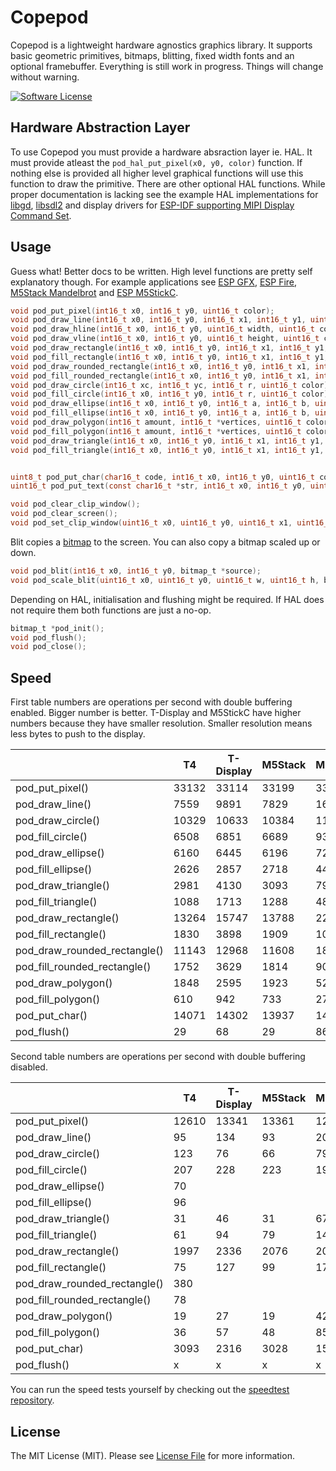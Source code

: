 # Copepod

Copepod is a lightweight hardware agnostics graphics library. It supports basic geometric primitives, bitmaps, blitting, fixed width fonts and an optional framebuffer. Everything is still work in progress. Things will change without warning.

[![Software License](https://img.shields.io/badge/license-MIT-brightgreen.svg?style=flat-square)](LICENSE.md)

## Hardware Abstraction Layer

To use Copepod you must provide a hardware absraction layer ie. HAL. It must provide atleast the `pod_hal_put_pixel(x0, y0, color)` function. If nothing else is provided all higher level graphical functions will use this function to draw the primitive. There are other optional HAL functions. While proper documentation is lacking see the example HAL implementations for [libgd](https://github.com/tuupola/copepod-libgd), [libsdl2](https://github.com/tuupola/copepod-libsdl2) and display drivers for [ESP-IDF supporting MIPI Display Command Set](https://github.com/tuupola/esp_mipi).


## Usage

Guess what! Better docs to be written. High level functions are pretty self explanatory though. For example applications see [ESP GFX](https://github.com/tuupola/esp_gfx), [ESP Fire](https://github.com/tuupola/esp_fire), [M5Stack Mandelbrot](https://github.com/tuupola/esp-examples/tree/master/014-mandelbrot) and [ESP M5StickC](https://github.com/tuupola/esp_m5stick).

```c
void pod_put_pixel(int16_t x0, int16_t y0, uint16_t color);
void pod_draw_line(int16_t x0, int16_t y0, int16_t x1, int16_t y1, uint16_t color);
void pod_draw_hline(int16_t x0, int16_t y0, uint16_t width, uint16_t color);
void pod_draw_vline(int16_t x0, int16_t y0, uint16_t height, uint16_t color);
void pod_draw_rectangle(int16_t x0, int16_t y0, int16_t x1, int16_t y1, uint16_t color);
void pod_fill_rectangle(int16_t x0, int16_t y0, int16_t x1, int16_t y1, uint16_t color);
void pod_draw_rounded_rectangle(int16_t x0, int16_t y0, int16_t x1, int16_t y1, int16_t r, uint16_t color);
void pod_fill_rounded_rectangle(int16_t x0, int16_t y0, int16_t x1, int16_t y1, int16_t r, uint16_t color);
void pod_draw_circle(int16_t xc, int16_t yc, int16_t r, uint16_t color);
void pod_fill_circle(int16_t x0, int16_t y0, int16_t r, uint16_t color);
void pod_draw_ellipse(int16_t x0, int16_t y0, int16_t a, int16_t b, uint16_t color);
void pod_fill_ellipse(int16_t x0, int16_t y0, int16_t a, int16_t b, uint16_t color);
void pod_draw_polygon(int16_t amount, int16_t *vertices, uint16_t color);
void pod_fill_polygon(int16_t amount, int16_t *vertices, uint16_t color);
void pod_draw_triangle(int16_t x0, int16_t y0, int16_t x1, int16_t y1, int16_t x2, int16_t y2, uint16_t color);
void pod_fill_triangle(int16_t x0, int16_t y0, int16_t x1, int16_t y1, int16_t x2, int16_t y2, uint16_t color);


uint8_t pod_put_char(char16_t code, int16_t x0, int16_t y0, uint16_t color, const unsigned char *font);
uint16_t pod_put_text(const char16_t *str, int16_t x0, int16_t y0, uint16_t color, const unsigned char *font);

void pod_clear_clip_window();
void pod_clear_screen();
void pod_set_clip_window(uint16_t x0, uint16_t y0, uint16_t x1, uint16_t y1);

```

Blit copies a [bitmap](https://github.com/tuupola/copepod/blob/master/bitmap.c) to the screen. You can also copy a bitmap scaled up or down.

```c
void pod_blit(int16_t x0, int16_t y0, bitmap_t *source);
void pod_scale_blit(uint16_t x0, uint16_t y0, uint16_t w, uint16_t h, bitmap_t *source);
```

Depending on HAL, initialisation and flushing might be required. If HAL does not require them both functions are just a no-op.

```c
bitmap_t *pod_init();
void pod_flush();
void pod_close();
```

## Speed

 First table numbers are operations per second with double buffering enabled. Bigger number is better. T-Display and M5StickC have higher numbers because they have smaller resolution. Smaller resolution means less bytes to push to the display.

|                              | T4    | T-Display | M5Stack | M5StickC |
|------------------------------|-------|-----------|---------|----------|
| pod_put_pixel()              | 33132 | 33114     | 33199   | 33282    |
| pod_draw_line()              | 7559  | 9891      | 7829    | 16133    |
| pod_draw_circle()            | 10329 | 10633     | 10384   | 11747    |
| pod_fill_circle()            | 6508  | 6851      | 6689    | 9396     |
| pod_draw_ellipse()           | 6160  | 6445      | 6196    | 7287     |
| pod_fill_ellipse()           | 2626  | 2857      | 2718    | 4451     |
| pod_draw_triangle()          | 2981  | 4130      | 3093    | 7937     |
| pod_fill_triangle()          | 1088  | 1713      | 1288    | 4807     |
| pod_draw_rectangle()         | 13264 | 15747     | 13788   | 22824    |
| pod_fill_rectangle()         | 1830  | 3898      | 1909    | 10508    |
| pod_draw_rounded_rectangle() | 11143 | 12968     | 11608   | 18173    |
| pod_fill_rounded_rectangle() | 1752  | 3629      | 1814    | 9091     |
| pod_draw_polygon()           | 1848  | 2595      | 1923    | 5238     |
| pod_fill_polygon()           | 610   | 942       | 733     | 2757     |
| pod_put_char()               | 14071 | 14302     | 13937   | 14882    |
| pod_flush()                  | 29    | 68        | 29      | 86       |

Second table numbers are operations per second with double buffering disabled.

|                              | T4    | T-Display | M5Stack | M5StickC |
|------------------------------|-------|-----------|---------|----------|
| pod_put_pixel()              | 12610 | 13341     | 13361   | 12324    |
| pod_draw_line()              | 95    | 134       | 93      | 203      |
| pod_draw_circle()            | 123   | 76        | 66      | 79       |
| pod_fill_circle()            | 207   | 228       | 223     | 197      |
| pod_draw_ellipse()           | 70    |           |         |          |
| pod_fill_ellipse()           | 96    |           |         |          |
| pod_draw_triangle()          | 31    | 46        | 31      | 67       |
| pod_fill_triangle()          | 61    | 94        | 79      | 141      |
| pod_draw_rectangle()         | 1997  | 2336      | 2076    | 2092     |
| pod_fill_rectangle()         | 75    | 127       | 99      | 171      |
| pod_draw_rounded_rectangle() | 380   |           |         |          |
| pod_fill_rounded_rectangle() | 78    |           |         |          |
| pod_draw_polygon()           | 19    | 27        | 19      | 42       |
| pod_fill_polygon()           | 36    | 57        | 48      | 85       |
| pod_put_char)                | 3093  | 2316      | 3028    | 1585     |
| pod_flush()                  | x     | x         | x       | x        |

You can run the speed tests yourself by checking out the [speedtest repository](https://github.com/tuupola/esp_gfx).

## License

The MIT License (MIT). Please see [License File](LICENSE.md) for more information.

